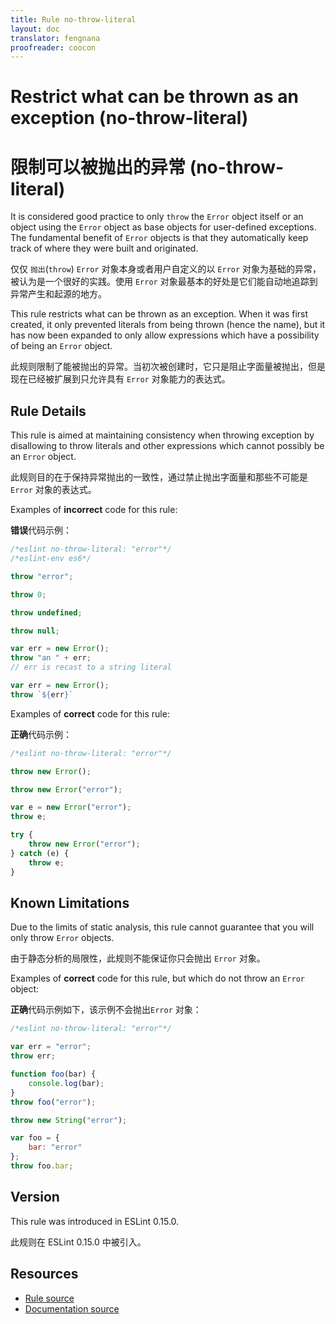 ```yaml
---
title: Rule no-throw-literal
layout: doc
translator: fengnana
proofreader: coocon 
---
```

<!-- Note: No pull requests accepted for this file. See README.md in the root directory for details. -->

# Restrict what can be thrown as an exception (no-throw-literal)

# 限制可以被抛出的异常 (no-throw-literal)

It is considered good practice to only `throw` the `Error` object itself or an object using the `Error` object as base objects for user-defined exceptions.
The fundamental benefit of `Error` objects is that they automatically keep track of where they were built and originated.

仅仅 `抛出`(`throw`) `Error` 对象本身或者用户自定义的以 `Error` 对象为基础的异常，被认为是一个很好的实践。使用 `Error` 对象最基本的好处是它们能自动地追踪到异常产生和起源的地方。

This rule restricts what can be thrown as an exception.  When it was first created, it only prevented literals from being thrown (hence the name), but it has now been expanded to only allow expressions which have a possibility of being an `Error` object.

此规则限制了能被抛出的异常。当初次被创建时，它只是阻止字面量被抛出，但是现在已经被扩展到只允许具有 `Error` 对象能力的表达式。

## Rule Details

This rule is aimed at maintaining consistency when throwing exception by disallowing to throw literals and other expressions which cannot possibly be an `Error` object.

此规则目的在于保持异常抛出的一致性，通过禁止抛出字面量和那些不可能是 `Error` 对象的表达式。

Examples of **incorrect** code for this rule:

**错误**代码示例：

```js
/*eslint no-throw-literal: "error"*/
/*eslint-env es6*/

throw "error";

throw 0;

throw undefined;

throw null;

var err = new Error();
throw "an " + err;
// err is recast to a string literal

var err = new Error();
throw `${err}`

```

Examples of **correct** code for this rule:

**正确**代码示例：

```js
/*eslint no-throw-literal: "error"*/

throw new Error();

throw new Error("error");

var e = new Error("error");
throw e;

try {
    throw new Error("error");
} catch (e) {
    throw e;
}
```

## Known Limitations

Due to the limits of static analysis, this rule cannot guarantee that you will only throw `Error` objects.

由于静态分析的局限性，此规则不能保证你只会抛出 `Error` 对象。

Examples of **correct** code for this rule, but which do not throw an `Error` object:

**正确**代码示例如下，该示例不会抛出`Error` 对象：

```js
/*eslint no-throw-literal: "error"*/

var err = "error";
throw err;

function foo(bar) {
    console.log(bar);
}
throw foo("error");

throw new String("error");

var foo = {
    bar: "error"
};
throw foo.bar;
```

## Version

This rule was introduced in ESLint 0.15.0.

此规则在 ESLint 0.15.0 中被引入。

## Resources

* [Rule source](https://github.com/eslint/eslint/tree/master/lib/rules/no-throw-literal.js)
* [Documentation source](https://github.com/eslint/eslint/tree/master/docs/rules/no-throw-literal.md)
